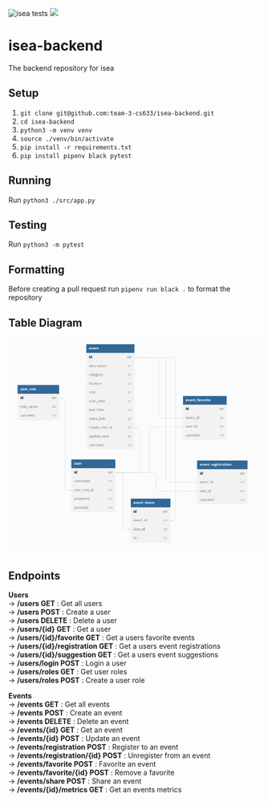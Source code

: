 ![isea tests](https://github.com/team-3-cs633/isea-backend/actions/workflows/testing.yml/badge.svg)
![](https://img.shields.io/badge/coverage-71%25-orange)


# isea-backend
The backend repository for isea

## Setup

1. `git clone git@github.com:team-3-cs633/isea-backend.git`
2. `cd isea-backend`
3. `python3 -m venv venv`
4. `source ./venv/bin/activate`
5. `pip install -r requirements.txt`
6. `pip install pipenv black pytest`

## Running  

Run `python3 ./src/app.py`

## Testing  

Run `python3 -m pytest`

## Formatting 

Before creating a pull request run `pipenv run black .` to format the repository

## Table Diagram
![Table Diagram](table_diagram.png)

## Endpoints
**Users**   
→ **/users GET** : Get all users    
→ **/users POST** : Create a user   
→ **/users DELETE** : Delete a user   
→ **/users/{id} GET** : Get a user    
→ **/users/{id}/favorite GET** : Get a users favorite events    
→ **/users/{id}/registration GET** : Get a users event registrations    
→ **/users/{id}/suggestion GET** : Get a users event suggestions   
→ **/users/login POST** : Login a user    
→ **/users/roles GET** : Get user roles   
→ **/users/roles POST** : Create a user role    

**Events**    
→ **/events GET** : Get all events    
→ **/events POST** : Create an event    
→ **/events DELETE** : Delete an event   
→ **/events/{id} GET** : Get an event   
→ **/events/{id} POST** : Update an event   
→ **/events/registration POST** : Register to an event    
→ **/events/registration/{id} POST** : Unregister from an event   
→ **/events/favorite POST** : Favorite an event   
→ **/events/favorite/{id} POST** : Remove a favorite    
→ **/events/share POST** : Share an event   
→ **/events/{id}/metrics GET** : Get an events metrics   
